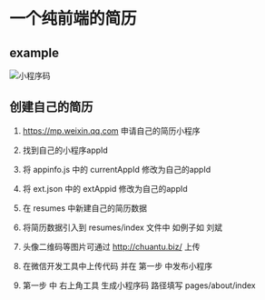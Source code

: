 # 一个纯前端的简历

## example

![小程序码](http://chuantu.xyz/t6/740/1597828868x-633054266.png)

## 创建自己的简历

1. https://mp.weixin.qq.com 申请自己的简历小程序

2. 找到自己的小程序appId

3. 将 appinfo.js 中的 currentAppId 修改为自己的appId
   
4. 将 ext.json 中的 extAppid 修改为自己的appId

5. 在 resumes 中新建自己的简历数据

6. 将简历数据引入到 resumes/index 文件中 如例子如 刘斌

7. 头像二维码等图片可通过 http://chuantu.biz/ 上传

8. 在微信开发工具中上传代码 并在 第一步 中发布小程序

9. 第一步 中 右上角工具 生成小程序码 路径填写 pages/about/index
